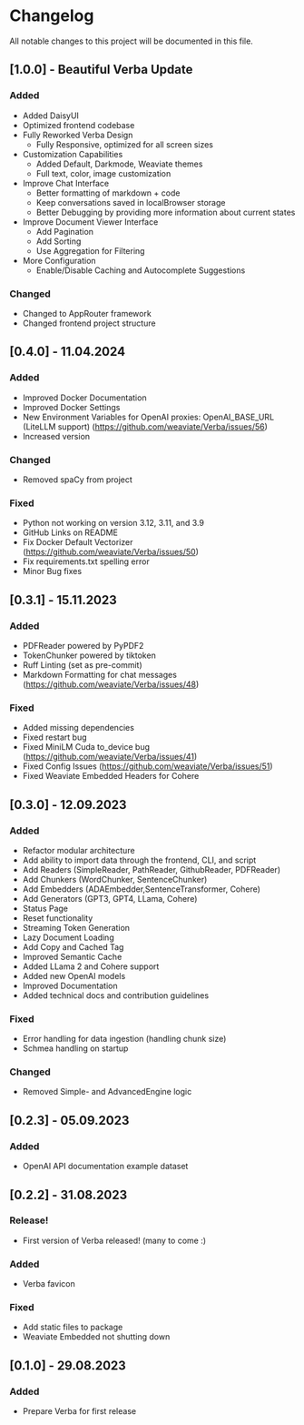 # Changelog

All notable changes to this project will be documented in this file.

## [1.0.0] - Beautiful Verba Update

### Added
- Added DaisyUI
- Optimized frontend codebase
- Fully Reworked Verba Design
    - Fully Responsive, optimized for all screen sizes
- Customization Capabilities
    - Added Default, Darkmode, Weaviate themes
    - Full text, color, image customization
- Improve Chat Interface
    - Better formatting of markdown + code
    - Keep conversations saved in localBrowser storage
    - Better Debugging by providing more information about current states
- Improve Document Viewer Interface
    - Add Pagination
    - Add Sorting
    - Use Aggregation for Filtering
- More Configuration
    - Enable/Disable Caching and Autocomplete Suggestions

### Changed
- Changed to AppRouter framework
- Changed frontend project structure

## [0.4.0] - 11.04.2024

### Added
- Improved Docker Documentation
- Improved Docker Settings
- New Environment Variables for OpenAI proxies: OpenAI_BASE_URL (LiteLLM support) (https://github.com/weaviate/Verba/issues/56)
- Increased version

### Changed
- Removed spaCy from project

### Fixed
- Python not working on version 3.12, 3.11, and 3.9
- GitHub Links on README
- Fix Docker Default Vectorizer (https://github.com/weaviate/Verba/issues/50)
- Fix requirements.txt spelling error
- Minor Bug fixes


## [0.3.1] - 15.11.2023

### Added
- PDFReader powered by PyPDF2
- TokenChunker powered by tiktoken
- Ruff Linting (set as pre-commit)
- Markdown Formatting for chat messages (https://github.com/weaviate/Verba/issues/48)

### Fixed
- Added missing dependencies
- Fixed restart bug
- Fixed MiniLM Cuda to_device bug (https://github.com/weaviate/Verba/issues/41)
- Fixed Config Issues (https://github.com/weaviate/Verba/issues/51)
- Fixed Weaviate Embedded Headers for Cohere 

## [0.3.0] - 12.09.2023

### Added
- Refactor modular architecture
- Add ability to import data through the frontend, CLI, and script
- Add Readers (SimpleReader, PathReader, GithubReader, PDFReader)
- Add Chunkers (WordChunker, SentenceChunker)
- Add Embedders (ADAEmbedder,SentenceTransformer, Cohere)
- Add Generators (GPT3, GPT4, LLama, Cohere)
- Status Page
- Reset functionality
- Streaming Token Generation
- Lazy Document Loading
- Add Copy and Cached Tag
- Improved Semantic Cache
- Added LLama 2 and Cohere support
- Added new OpenAI models
- Improved Documentation
- Added technical docs and contribution guidelines

### Fixed
- Error handling for data ingestion (handling chunk size)
- Schmea handling on startup

### Changed
- Removed Simple- and AdvancedEngine logic

## [0.2.3] - 05.09.2023

### Added
- OpenAI API documentation example dataset

## [0.2.2] - 31.08.2023

### Release!
- First version of Verba released! (many to come :)

### Added
- Verba favicon

### Fixed
- Add static files to package
- Weaviate Embedded not shutting down

## [0.1.0] - 29.08.2023

### Added
- Prepare Verba for first release


